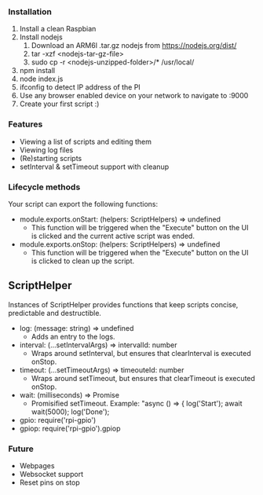 ### Installation
1) Install a clean Raspbian
1) Install nodejs
   1) Download an ARM6l .tar.gz nodejs from https://nodejs.org/dist/  
   1) tar -xzf \<nodejs-tar-gz-file>
   1) sudo cp -r \<nodejs-unzipped-folder>/* /usr/local/  
1) npm install
1) node index.js
1) ifconfig to detect IP address of the PI
1) Use any browser enabled device on your network to navigate to <RPI-IP>:9000 
1) Create your first script :) 

### Features
* Viewing a list of scripts and editing them  
* Viewing log files  
* (Re)starting scripts
* setInterval & setTimeout support with cleanup

### Lifecycle methods
Your script can export the following functions:
* module.exports.onStart: (helpers: ScriptHelpers) => undefined
  * This function will be triggered when the "Execute" button on the UI is clicked and the current active script was ended.
* module.exports.onStop: (helpers: ScriptHelpers) => undefined
  * This function will be triggered when the "Execute" button on the UI is clicked to clean up the script.
  
## ScriptHelper
Instances of ScriptHelper provides functions that keep scripts concise, predictable and destructible.
* log: (message: string) => undefined
   * Adds an entry to the logs.
* interval: (...setIntervalArgs) => intervalId: number
   * Wraps around setInterval, but ensures that clearInterval is executed onStop.
* timeout: (...setTimeoutArgs) => timeouteId: number
   * Wraps around setTimeout, but ensures that clearTimeout is executed onStop.
* wait: (milliseconds) => Promise
   * Promisified setTimeout. Example: "async () => { log('Start'); await wait(5000); log('Done');
* gpio: require('rpi-gpio')
* gpiop: require('rpi-gpio').gpiop

### Future
* Webpages
* Websocket support
* Reset pins on stop